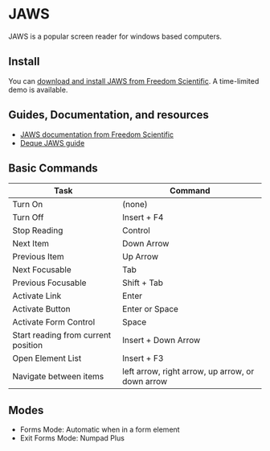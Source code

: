# JAWS

JAWS is a popular screen reader for windows based computers.

## Install

You can [download and install JAWS from Freedom Scientific](https://www.freedomscientific.com/Products/Blindness/JAWS). A time-limited demo is available.

## Guides, Documentation, and resources

* [JAWS documentation from Freedom Scientific](https://www.freedomscientific.com/products/blindness/jawsdocumentation)
* [Deque JAWS guide](https://dequeuniversity.com/screenreaders/jaws-keyboard-shortcuts)

## Basic Commands

| Task | Command |
|---|---|
| Turn On | (none) |
| Turn Off | Insert + F4 |
| Stop Reading | Control |
| Next Item | Down Arrow |
| Previous Item | Up Arrow |
| Next Focusable | Tab |
| Previous Focusable | Shift + Tab |
| Activate Link | Enter |
| Activate Button | Enter or Space |
| Activate Form Control | Space |
| Start reading from current position | Insert + Down Arrow |
| Open Element List | Insert + F3 |
| Navigate between items | left arrow, right arrow, up arrow, or down arrow |

## Modes

* Forms Mode: Automatic when in a form element
* Exit Forms Mode: Numpad Plus

